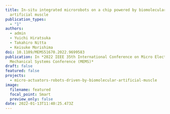 ```yaml
---
title: In-situ integrated microrobots on a chip powered by biomolecular
  artificial muscle
publication_types:
  - "1"
authors:
  - admin
  - Yuichi Hiratsuka
  - Takahiro Nitta
  - Keisuke Morishima
doi: 10.1109/MEMS51670.2022.9699583
publication: In *2022 IEEE 35th International Conference on Micro Electro
  Mechanical Systems Conference (MEMS)*
draft: false
featured: false
projects:
  - micro-actuators-robots-driven-by-biomolecular-artificial-muscle
image:
  filename: featured
  focal_point: Smart
  preview_only: false
date: 2022-01-13T11:40:25.473Z
---
```

